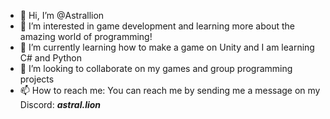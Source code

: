 - 👋 Hi, I’m @Astrallion
- 👀 I’m interested in game development and learning more about the amazing world of programming!
- 🌱 I’m currently learning how to make a game on Unity and I am learning C# and Python
- 💞️ I’m looking to collaborate on my games and group programming projects
- 📫 How to reach me: You can reach me by sending me a message on my Discord: **_astral.lion_**

